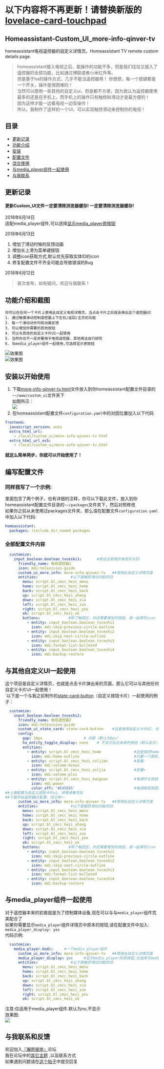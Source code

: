 


# 以下内容将不再更新！请替换新版的[lovelace-card-touchpad](https://github.com/Qinver-china/lovelace-card-touchpad)   

## Homeassistant-Custom_UI_more-info-qinver-tv
homeassistant电视遥控器的自定义详情页。Homeassistant TV remote custom details page.
> homeassistant接入电视之后，能操作的功能不多，但是我们往往又接入了遥控器的全部功能，比如通过博联或者小米红外等。  
但是基于ha的操作方式，几乎不能当遥控器用！ 你想想，每一个按键都是一个开关，操作是很困难的！  
当然可以使用一些其他的自定义ui，但是都不方便，因为我认为遥控器使用最多的还是在手机上，而手机上的操作只有触控和滑动才是最方便的！  
因为这样才能一边看电视一边盲操作！  
所以，我制作了这样的一个UI，可以实现触控滑动来控制你的电视！  
## 目录  
* [更新记录](#更新记录)  
* [功能介绍](#功能介绍和截图)  
* [安装](#安装以开始使用)  
* [配置文件](#编写配置文件)  
* [混合使用](#与其他自定义ui一起使用)  
* [与media_player组件一起使用](#与media_player组件一起使用)
* [与我联系](#与我联系和反馈)  
## 更新记录 
#### 更新Custom_UI文件一定要清除浏览器缓存! 一定要清除浏览器缓存!  
2018年6月14日  
适配media_player组件,可以选择[显示media_player原按钮](#与media_player组件一起使用)

2018年6月13日
1. 增加了滑动时候的反馈动画
2. 增加长上滑为菜单键按钮
3. 调整icon获取方式,默认优先获取实体ID的icon
4. 修复配置文件不齐全可能会导致错误的Bug  

2018年6月12日
> 首次发布，如有疑问，欢迎与我联系！
## 功能介绍和截图
```  
你可以在任何一个卡片上使用此自定义电视详情页，当点击卡片之后就会弹出这个遥控器UI  
1. 通过触摸滑动控制遥控器上下左右/返回/主页的功能
2. 每一个滑动动作均有动画反馈
3. 可以增加你需要的其他按钮
4. 可以与其他的自定义卡片UI一起使用
5. 当然你也不一定非要用于电视遥控器，其他用法自行研究
6. 与media_player组件一起使用,可选择显示原按钮
```
![效果图](https://github.com/Qinver-china/homeassistant-Custom_UI_more-info-qinver-tv/blob/master/Screenshots/%E6%95%88%E6%9E%9C%E5%9B%BE1.png)   
![效果图](https://github.com/Qinver-china/homeassistant-Custom_UI_more-info-qinver-tv/blob/master/Screenshots/%E6%95%88%E6%9E%9C%E5%9B%BE2.png)   

## 安装以开始使用  
1. 下载[more-info-qinver-tv.html](https://github.com/Qinver-china/homeassistant-Custom_UI_more-info-qinver-tv/blob/master/www/custom_ui/more-info-qinver-tv.html)文件放入到你homeassistant配置文件目录的`~~/www/custom_ui`文件夹下  
如图所示：  
![](https://github.com/Qinver-china/homeassistant-Custom_UI_more-info-qinver-tv/blob/master/Screenshots/%E4%BF%9D%E5%AD%98%E5%9C%B0%E5%9D%80.png)  
2. 在homeassistant配置文件`configuration.yaml`中的对因位置加入以下代码  
```yaml
frontend:
  javascript_version: auto
  extra_html_url:
    - /local/custom_ui/more-info-qinver-tv.html
  extra_html_url_es5:
    - /local/custom_ui/more-info-qinver-tv.html  
```  
**就这么简单两步，你就可以开始使用了！**  
## 编写配置文件
### 同样我写了一个示例:  
里面包含了两个例子，也有详细的注释，你可以下载此文件，放入到你homeassistant配置文件目录的`~~/packages`文件夹下，然后对照修改    
如果你之前从未使用过packages文件夹，那么请在配置文件`configuration.yaml`中加入以下代码:  
```yaml
homeassistant:
  packages: !include_dir_named packages 
```
### 全部配置文件内容  
```yaml 
  customize:
    input_boolean.boolean_tvceshi1:       #假设这是我的电视开关ID
      friendly_name: 电视遥控器1
      icon: mdi:television-guide
      custom_ui_more_info: more-info-qinver-tv   ##使用此自定义详情页面
      entities:               #以下是触控滑动功能的ID
        menu: script.bl_cmcc_hezi_menu
        home: script.bl_cmcc_hezi_home
        back: script.bl_cmcc_hezi_back
        up: script.bl_cmcc_hezi_shang
        down: script.bl_cmcc_hezi_xia
        left: script.bl_cmcc_hezi_zuo
        right: script.bl_cmcc_hezi_you
        ok: script.bl_cmcc_hezi_ok
        buttons:             #除了触控区，你还需要增加的按钮。请一起填写icon
          - entity: input_boolean.boolean_tvceshi1
            icon: mdi:skip-previous-circle-outline
          - entity: input_boolean.boolean_tvceshi2
            icon: mdi:skip-next-circle-outline
          - entity: input_boolean.boolean_tvceshi3
            icon: mdi:format-list-bulleted
          - entity: input_boolean.boolean_tvceshi4
            icon: mdi:backup-restore
   ```  
## 与其他自定义UI一起使用  
   这个项目是自定义详情页，也就是点击卡片弹出来的页面，那么它可以与其他任何自定义卡片UI一起使用！  
   `以下是一个与我之前制作的[state-card-button](https://github.com/Qinver-china/homeassistant-Custom_UI.state-card-button)（自定义按钮卡片）一起使用的例子：
```yaml
  customize:
    input_boolean.boolean_tvceshi2:
      friendly_name: 电视遥控器2
      icon: mdi:television-guide
      custom_ui_state_card: state-card-button    #这里使用自定义卡片UI，也可以使用其他的
      config:
        gap: 10px                   # 间距（默认为8px）
        ha_entity_toggle_display: none    # 不显示右边本来的按钮（默认显示）
        entities:
          - entity: script.bl_cmcc_hezi_home               #这是我的home按钮
            icon: mdi:home-outline                         #只要一个图标,其它都默认
          - entity: script.bl_cmcc_hezi_voljian            #音量-
            icon: mdi:volume-minus
          - entity: script.bl_cmcc_hezi_voljia             #音量+ 
            icon: mdi:volume-plus
          - entity: script.bl_cmcc_hezi_kaiguan            #电源开关按钮
            icon: mdi:power
            color_off: '#E45E65'                           #电源按钮我把他设为红色
##上面配置为自定义按钮卡片ui，详情请看项目
##下面开始遥控器UI配置，同示例一
      custom_ui_more_info: more-info-qinver-tv   ##使用此自定义详情页面
      entities:               #以下是触控滑动功能的ID
        menu: script.bl_cmcc_hezi_menu
        home: script.bl_cmcc_hezi_home
        back: script.bl_cmcc_hezi_back
        up: script.bl_cmcc_hezi_shang
        down: script.bl_cmcc_hezi_xia
        left: script.bl_cmcc_hezi_zuo
        right: script.bl_cmcc_hezi_you
        ok: script.bl_cmcc_hezi_ok
        buttons:             #除了触控区，你还需要增加的按钮。请一起填写icon
          - entity: input_boolean.boolean_tvceshi1
            icon: mdi:skip-previous-circle-outline
          - entity: input_boolean.boolean_tvceshi2
            icon: mdi:skip-next-circle-outline
          - entity: input_boolean.boolean_tvceshi3
            icon: mdi:format-list-bulleted
          - entity: input_boolean.boolean_tvceshi4
            icon: mdi:backup-restore 
  ```  
## 与media_player组件一起使用  
对于遥控器本来的初衷就是为了控制媒体设备,现在可以与与`media_player`组件完美配合了  
如果你需要显示`media_player`组件详情页中原本的按钮,请在配置文件中加入:  
`media_player_display: yes`  
代码示例:  
```yaml
  customize:
    media_player.kodi:     #一个media_player组件
      custom_ui_more_info: more-info-qinver-tv   ##使用此自定义详情页面
      media_player_display: yes     #显示media_player的原按钮,仅适用于media_player组件.默认为no,不显示
      entities:               #以下是触控滑动功能的ID
        menu: script.bl_cmcc_hezi_menu
        home: script.bl_cmcc_hezi_home
        back: script.bl_cmcc_hezi_back
        up: script.bl_cmcc_hezi_shang
        down: script.bl_cmcc_hezi_xia
        left: script.bl_cmcc_hezi_zuo
        right: script.bl_cmcc_hezi_you
        ok: script.bl_cmcc_hezi_ok
```
注意:仅适用于media_player组件.默认为no,不显示  
效果图:  
![](https://github.com/Qinver-china/homeassistant-Custom_UI_more-info-qinver-tv/blob/master/Screenshots/media_player%E7%BB%84%E4%BB%B6%E6%95%88%E6%9E%9C.jpg)
## 与我联系和反馈
欢迎加入[『瀚思彼岸』](https://bbs.hassbian.com)论坛  
我在论坛中的[其它主题](https://bbs.hassbian.com/home.php?mod=space&uid=645&do=thread&view=me&from=space) ,以及联系方式  
如果遇到问题请在[这个帖子](https://bbs.hassbian.com/thread-4024-1-1.html)中提交回复  









